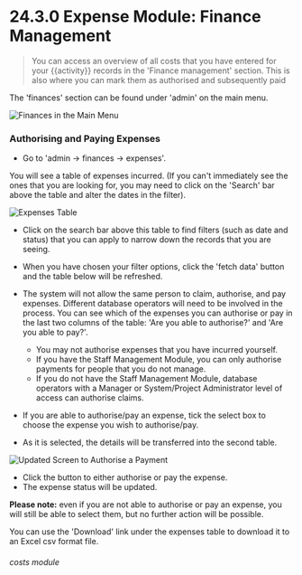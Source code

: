 # 24.3.0 Expense Module: Finance Management

> You can access an overview of all costs that you have entered for your {{activity}} records in the 'Finance management' section. This is also where you can mark them as authorised and subsequently paid



The 'finances' section can be found under 'admin' on the main menu. 

![Finances in the Main Menu](24.3.0a.png)

### Authorising and Paying Expenses

- Go to 'admin -> finances -> expenses'.

You will see a table of expenses incurred. (If you can't immediately see the ones that you are looking for, you may need to click on the 'Search' bar above the table and alter the dates in the filter).

![Expenses Table](24.3.0c.png)

   - Click on the search bar above this table to find filters (such as date and status) that you can apply to narrow down the records that you are seeing. 
   - When you have chosen your filter options, click the 'fetch data' button and the table below will be refreshed.
- The system will not allow the same person to claim, authorise, and pay expenses. Different database operators will need to be involved in the process.  You can see which of the expenses you can authorise or pay in the last two columns of the table: 'Are you able to authorise?' and 'Are you able to pay?'.   
   
   - You may not authorise expenses that you have incurred yourself.
   - If you have the Staff Management Module, you can only authorise payments for people that you do not manage. 
   - If you do not have the Staff Management Module, database operators with a Manager or System/Project Administrator level of access can authorise claims.
- If you are able to authorise/pay an expense, tick the select box to choose the expense you wish to authorise/pay. 
- As it is selected, the details will be transferred into the second table. 

![Updated Screen to Authorise a Payment](24.3.0b.png)

- Click the button to either authorise or pay the expense. 
- The expense status will be updated.

**Please note:** even if you are not able to authorise or pay an expense, you will still be able to select them, but no further action will be possible.

You can use the 'Download' link under the expenses table to download it to an Excel csv format file.



###### costs module
